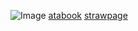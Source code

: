 ![Image](https://github.com/user-attachments/assets/d16cc2e6-f1f5-4711-8c93-8140bc4ba191)
        [atabook](https://bella.atabook.org/)  [strawpage](https://steeiballrun.straw.page)
